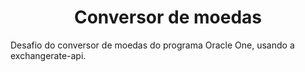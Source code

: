 <h1 align="center"> Conversor de moedas </h1>


Desafio do conversor de moedas do programa Oracle One, usando a exchangerate-api.
